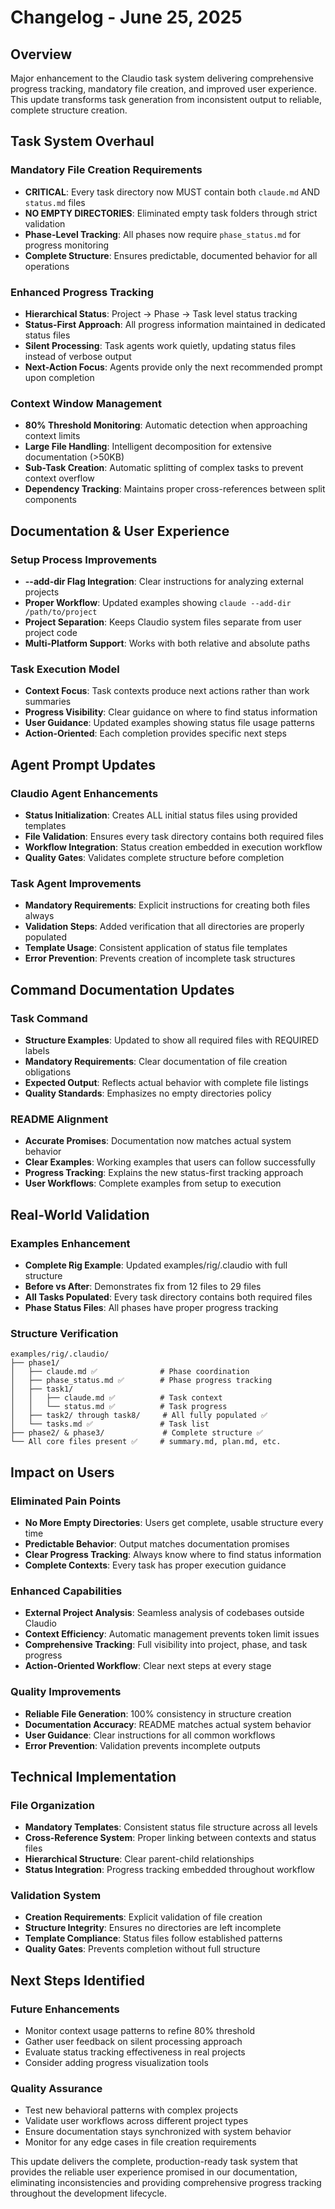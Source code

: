 # Changelog - June 25, 2025

## Overview
Major enhancement to the Claudio task system delivering comprehensive progress tracking, mandatory file creation, and improved user experience. This update transforms task generation from inconsistent output to reliable, complete structure creation.

## Task System Overhaul

### Mandatory File Creation Requirements
- **CRITICAL**: Every task directory now MUST contain both `claude.md` AND `status.md` files
- **NO EMPTY DIRECTORIES**: Eliminated empty task folders through strict validation
- **Phase-Level Tracking**: All phases now require `phase_status.md` for progress monitoring
- **Complete Structure**: Ensures predictable, documented behavior for all operations

### Enhanced Progress Tracking
- **Hierarchical Status**: Project → Phase → Task level status tracking
- **Status-First Approach**: All progress information maintained in dedicated status files
- **Silent Processing**: Task agents work quietly, updating status files instead of verbose output
- **Next-Action Focus**: Agents provide only the next recommended prompt upon completion

### Context Window Management
- **80% Threshold Monitoring**: Automatic detection when approaching context limits
- **Large File Handling**: Intelligent decomposition for extensive documentation (>50KB)
- **Sub-Task Creation**: Automatic splitting of complex tasks to prevent context overflow
- **Dependency Tracking**: Maintains proper cross-references between split components

## Documentation & User Experience

### Setup Process Improvements
- **--add-dir Flag Integration**: Clear instructions for analyzing external projects
- **Proper Workflow**: Updated examples showing `claude --add-dir /path/to/project`
- **Project Separation**: Keeps Claudio system files separate from user project code
- **Multi-Platform Support**: Works with both relative and absolute paths

### Task Execution Model
- **Context Focus**: Task contexts produce next actions rather than work summaries
- **Progress Visibility**: Clear guidance on where to find status information
- **User Guidance**: Updated examples showing status file usage patterns
- **Action-Oriented**: Each completion provides specific next steps

## Agent Prompt Updates

### Claudio Agent Enhancements
- **Status Initialization**: Creates ALL initial status files using provided templates
- **File Validation**: Ensures every task directory contains both required files
- **Workflow Integration**: Status creation embedded in execution workflow
- **Quality Gates**: Validates complete structure before completion

### Task Agent Improvements
- **Mandatory Requirements**: Explicit instructions for creating both files always
- **Validation Steps**: Added verification that all directories are properly populated
- **Template Usage**: Consistent application of status file templates
- **Error Prevention**: Prevents creation of incomplete task structures

## Command Documentation Updates

### Task Command
- **Structure Examples**: Updated to show all required files with REQUIRED labels
- **Mandatory Requirements**: Clear documentation of file creation obligations
- **Expected Output**: Reflects actual behavior with complete file listings
- **Quality Standards**: Emphasizes no empty directories policy

### README Alignment
- **Accurate Promises**: Documentation now matches actual system behavior
- **Clear Examples**: Working examples that users can follow successfully
- **Progress Tracking**: Explains the new status-first tracking approach
- **User Workflows**: Complete examples from setup to execution

## Real-World Validation

### Examples Enhancement
- **Complete Rig Example**: Updated examples/rig/.claudio with full structure
- **Before vs After**: Demonstrates fix from 12 files to 29 files
- **All Tasks Populated**: Every task directory contains both required files
- **Phase Status Files**: All phases have proper progress tracking

### Structure Verification
```
examples/rig/.claudio/
├── phase1/
│   ├── claude.md ✅              # Phase coordination
│   ├── phase_status.md ✅        # Phase progress tracking  
│   ├── task1/
│   │   ├── claude.md ✅          # Task context
│   │   └── status.md ✅          # Task progress
│   ├── task2/ through task8/     # All fully populated ✅
│   └── tasks.md ✅               # Task list
├── phase2/ & phase3/             # Complete structure ✅
└── All core files present ✅     # summary.md, plan.md, etc.
```

## Impact on Users

### Eliminated Pain Points
- **No More Empty Directories**: Users get complete, usable structure every time
- **Predictable Behavior**: Output matches documentation promises
- **Clear Progress Tracking**: Always know where to find status information
- **Complete Contexts**: Every task has proper execution guidance

### Enhanced Capabilities
- **External Project Analysis**: Seamless analysis of codebases outside Claudio
- **Context Efficiency**: Automatic management prevents token limit issues
- **Comprehensive Tracking**: Full visibility into project, phase, and task progress
- **Action-Oriented Workflow**: Clear next steps at every stage

### Quality Improvements
- **Reliable File Generation**: 100% consistency in structure creation
- **Documentation Accuracy**: README matches actual system behavior
- **User Guidance**: Clear instructions for all common workflows
- **Error Prevention**: Validation prevents incomplete outputs

## Technical Implementation

### File Organization
- **Mandatory Templates**: Consistent status file structure across all levels
- **Cross-Reference System**: Proper linking between contexts and status files
- **Hierarchical Structure**: Clear parent-child relationships
- **Status Integration**: Progress tracking embedded throughout workflow

### Validation System
- **Creation Requirements**: Explicit validation of file creation
- **Structure Integrity**: Ensures no directories are left incomplete
- **Template Compliance**: Status files follow established patterns
- **Quality Gates**: Prevents completion without full structure

## Next Steps Identified

### Future Enhancements
- Monitor context usage patterns to refine 80% threshold
- Gather user feedback on silent processing approach
- Evaluate status tracking effectiveness in real projects
- Consider adding progress visualization tools

### Quality Assurance
- Test new behavioral patterns with complex projects
- Validate user workflows across different project types
- Ensure documentation stays synchronized with system behavior
- Monitor for any edge cases in file creation requirements

This update delivers the complete, production-ready task system that provides the reliable user experience promised in our documentation, eliminating inconsistencies and providing comprehensive progress tracking throughout the development lifecycle.